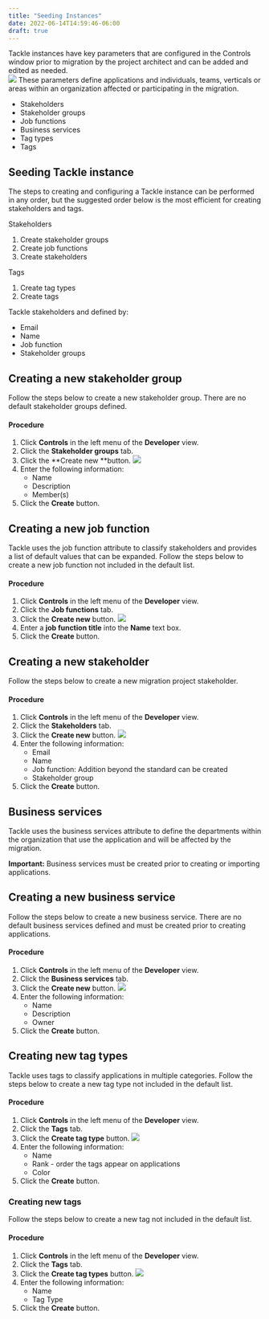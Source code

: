 ```yaml
---
title: "Seeding Instances"
date: 2022-06-14T14:59:46-06:00
draft: true
---
```

Tackle instances have key parameters that are configured in the Controls window prior to migration by the project architect and can be added and edited as needed.  
![](/Tackle2/Instances/ControlsMain.png)
These parameters define applications and individuals, teams, verticals or areas within an organization affected or participating in the migration.
* Stakeholders
* Stakeholder groups
* Job functions
* Business services
* Tag types
* Tags

## Seeding Tackle instance
The steps to creating and configuring a Tackle instance can be performed in any order, but the suggested order below is the most efficient for creating stakeholders and tags.

Stakeholders
1. Create stakeholder groups
2. Create job functions
3. Create stakeholders

Tags
1. Create tag types
2. Create tags

Tackle stakeholders and defined by:
* Email
* Name
* Job function
* Stakeholder groups

## Creating a new stakeholder group
Follow the steps below to create a new stakeholder group.  There are no default stakeholder groups defined.

#### Procedure
1. Click **Controls** in the left menu of the **Developer** view.
2. Click the **Stakeholder groups** tab.
3. Click the **Create new **button.
![](/Tackle2/Instances/NewStakeholderGroup.png)
4. Enter the following information:
    * Name
    * Description
    * Member(s)
5. Click the **Create** button.

## Creating a new job function
Tackle uses the job function attribute to classify stakeholders and provides a list of default values that can be expanded. Follow the steps below to create a new job function not included in the default list.

#### Procedure
1. Click **Controls** in the left menu of the **Developer** view.
2. Click the **Job functions** tab.
3. Click the **Create new** button.
![](/Tackle2/Instances/NewJobFunction.png)
4. Enter a **job function title** into the **Name** text box.
5. Click the **Create** button.

## Creating a new stakeholder
Follow the steps below to create a new migration project stakeholder.

#### Procedure
1. Click **Controls** in the left menu of the **Developer** view.
2. Click the **Stakeholders** tab.
3. Click the **Create new** button.
![](/Tackle2/Instances/NewStakeholder.png)
4. Enter the following information:
    * Email
    * Name
    * Job function: Addition beyond the standard can be created
    * Stakeholder group
5. Click the **Create** button.

## Business services
Tackle uses the business services attribute to define the departments within the organization that use the application and will be affected by the migration.

**Important:** Business services must be created prior to creating or importing applications.

## Creating a new business service
Follow the steps below to create a new business service. There are no default business services defined and must be created prior to creating applications.

#### Procedure
1. Click **Controls** in the left menu of the **Developer** view.
2. Click the **Business services** tab.
3. Click the **Create new** button.
![](/Tackle2/Instances/NewBusinessService.png)
4. Enter the following information:
    * Name
    * Description
    * Owner
5. Click the **Create** button.

## Creating new tag types
Tackle uses tags to classify applications in multiple categories. Follow the steps below to create a new tag type not included in the default list.

#### Procedure
1. Click **Controls** in the left menu of the **Developer** view.
2. Click the **Tags** tab.
3. Click the **Create tag type** button.
![](/Tackle2/Instances/NewTagType.png)
4. Enter the following information:
    * Name
    * Rank - order the tags appear on applications
    * Color
5. Click the **Create** button.

### Creating new tags
Follow the steps below to create a new tag not included in the default list.

#### Procedure
1. Click **Controls** in the left menu of the **Developer** view.
2. Click the **Tags** tab.
3. Click the **Create tag types** button.
![](/Tackle2/Instances/NewTag.png)
4. Enter the following information:
    * Name
    * Tag Type
5. Click the **Create** button.

